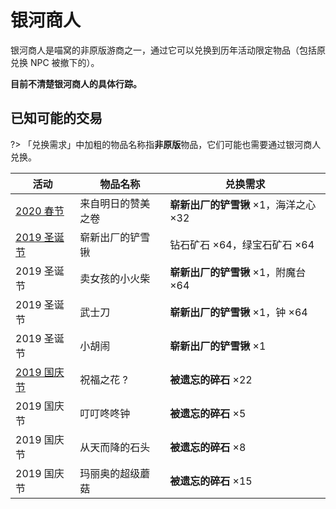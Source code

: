 # 银河商人

银河商人是喵窝的非原版游商之一，通过它可以兑换到历年活动限定物品（包括原兑换 NPC 被撤下的）。

**目前不清楚银河商人的具体行踪。**

## 已知可能的交易

?> 「兑换需求」中加粗的物品名称指**非原版**物品，它们可能也需要通过银河商人兑换。

| 活动 | 物品名称 | 兑换需求 |
| - | - | - |
| [2020 春节](nyaa/items/activity-exclusive/2020-spring-festival) | 来自明日的赞美之卷 | **崭新出厂的铲雪锹** ×1，海洋之心 ×32 |
| [2019 圣诞节](nyaa/items/activity-exclusive/2019-xmas) | 崭新出厂的铲雪锹 | 钻石矿石 ×64，绿宝石矿石 ×64 |
| 2019 圣诞节 | 卖女孩的小火柴 | **崭新出厂的铲雪锹** ×1，附魔台 ×64 |
| 2019 圣诞节 | 武士刀 | **崭新出厂的铲雪锹** ×1，钟 ×64 |
| 2019 圣诞节 | 小胡闹 | **崭新出厂的铲雪锹** ×1 |
| [2019 国庆节](nyaa/items/activity-exclusive/2019-national-day) | 祝福之花 ? | **被遗忘的碎石** ×22 |
| 2019 国庆节 | 叮叮咚咚钟 | **被遗忘的碎石** ×5 |
| 2019 国庆节 | 从天而降的石头 | **被遗忘的碎石** ×8 |
| 2019 国庆节 | 玛丽奥的超级蘑菇 | **被遗忘的碎石** ×15 |
